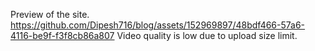 
Preview of the site.
https://github.com/Dipesh716/blog/assets/152969897/48bdf466-57a6-4116-be9f-f3f8cb86a807
Video quality is low due to upload size limit.

